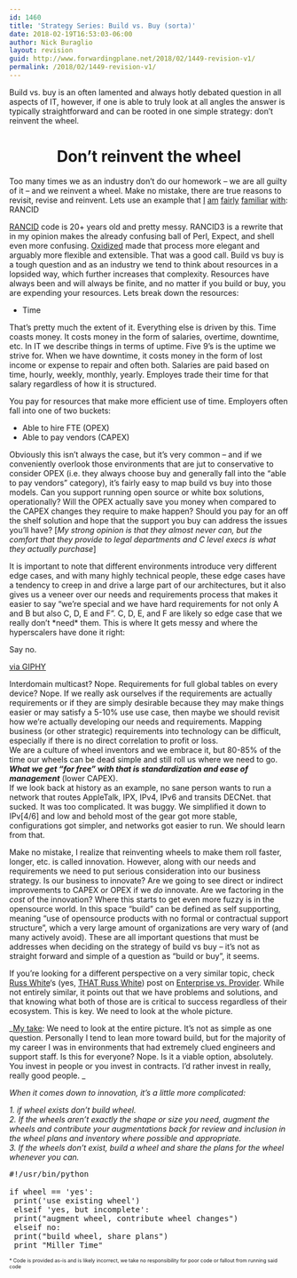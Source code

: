 ```yaml
---
id: 1460
title: 'Strategy Series: Build vs. Buy (sorta)'
date: 2018-02-19T16:53:03-06:00
author: Nick Buraglio
layout: revision
guid: http://www.forwardingplane.net/2018/02/1449-revision-v1/
permalink: /2018/02/1449-revision-v1/
---
```

Build vs. buy is an often lamented and always hotly debated question in all aspects of IT, however, if one is able to truly look at all angles the answer is typically straightforward and can be rooted in one simple strategy: don&#8217;t reinvent the wheel.

<h1 style="text-align: center;">
  Don&#8217;t reinvent the wheel
</h1>

Too many times we as an industry don&#8217;t do our homework &#8211; we are all guilty of it &#8211; and we reinvent a wheel. Make no mistake, there are true reasons to revisit, revise and reinvent. Lets use an example that [I](https://github.com/buraglio/pfrancid) [am](https://github.com/buraglio/vdxrancid) [fairly](https://github.com/buraglio/alurancid) [familiar](https://github.com/buraglio/sonrancid) [with](https://github.com/buraglio/cienarancid): RANCID

[RANCID](http://shrubbery.net/rancid/) code is 20+ years old and pretty messy. RANCID3 is a rewrite that in my opinion makes the already confusing ball of Perl, Expect, and shell even more confusing. [Oxidized](https://github.com/ytti/oxidized) made that process more elegant and arguably more flexible and extensible. That was a good call. Build vs buy is a tough question and as an industry we tend to think about resources in a lopsided way, which further increases that complexity. Resources have always been and will always be finite, and no matter if you build or buy, you are expending your resources. Lets break down the resources:

  * Time

That&#8217;s pretty much the extent of it. Everything else is driven by this. Time coasts money. It costs money in the form of salaries, overtime, downtime, etc. In IT we describe things in terms of uptime. Five 9&#8217;s is the uptime we strive for. When we have downtime, it costs money in the form of lost income or expense to repair and often both. Salaries are paid based on time, hourly, weekly, monthly, yearly. Employes trade their time for that salary regardless of how it is structured.

You pay for resources that make more efficient use of time. Employers often fall into one of two buckets:

  * Able to hire FTE (OPEX)
  * Able to pay vendors (CAPEX)

Obviously this isn&#8217;t always the case, but it&#8217;s very common &#8211; and if we conveniently overlook those environments that are jut to conservative to consider OPEX (i.e. they always choose buy and generally fall into the &#8220;able to pay vendors&#8221; category), it&#8217;s fairly easy to map build vs buy into those models. Can you support running open source or white box solutions, operationally? Will the OPEX actually save you money when compared to the CAPEX changes they require to make happen? Should you pay for an off the shelf solution and hope that the support you buy can address the issues you&#8217;ll have? [_My strong opinion is that they almost never can, but the comfort that they provide to legal departments and C level execs is what they actually purchase_]

It is important to note that different environments introduce very different edge cases, and with many highly technical people, these edge cases have a tendency to creep in and drive a large part of our architectures, but it also gives us a veneer over our needs and requirements process that makes it easier to say &#8220;we&#8217;re special and we have hard requirements for not only A and B but also C, D, E and F&#8221;. C, D, E, and F are likely so edge case that we really don&#8217;t \*need\* them. This is where It gets messy and where the hyperscalers have done it right:

Say no.

<center>
</center>

[via GIPHY](https://giphy.com/gifs/reactionseditor-3o7btT1T9qpQZWhNlK)

Interdomain multicast? Nope. Requirements for full global tables on every device? Nope. If we really ask ourselves if the requirements are actually requirements or if they are simply desirable because they may make things easier or may satisfy a 5-10% use use case, then maybe we should revisit how we&#8217;re actually developing our needs and requirements. Mapping business (or other strategic) requirements into technology can be difficult, especially if there is no direct correlation to profit or loss.  
We are a culture of wheel inventors and we embrace it, but 80-85% of the time our wheels can be dead simple and still roll us where we need to go. **_What we get &#8220;for free&#8221; with that is standardization and ease of management_** (lower CAPEX).  
If we look back at history as an example, no sane person wants to run a network that routes AppleTalk, IPX, IPv4, IPv6 and transits DECNet. that sucked. It was too complicated. It was buggy. We simplified it down to IPv[4/6] and low and behold most of the gear got more stable, configurations got simpler, and networks got easier to run. We should learn from that.

Make no mistake, I realize that reinventing wheels to make them roll faster, longer, etc. is called innovation. However, along with our needs and requirements we need to put serious consideration into our business strategy. Is our business to innovate? Are we going to see direct or indirect improvements to CAPEX or OPEX if we _do_ innovate. Are we factoring in the _cost_ of the innovation? Where this starts to get even more fuzzy is in the opensource world. In this space &#8220;build&#8221; can be defined as self supporting, meaning &#8220;use of opensource products with no formal or contractual support structure&#8221;, which a very large amount of organizations are very wary of (and many actively avoid). These are all important questions that must be addresses when deciding on the strategy of build vs buy &#8211; it&#8217;s not as straight forward and simple of a question as &#8220;build or buy&#8221;, it seems.

If you&#8217;re looking for a different perspective on a very similar topic, check [Russ White](https://rule11.tech)&#8216;s (yes, [THAT Russ White](https://www.linkedin.com/in/riw777/)) post on [Enterprise vs. Provider](https://rule11.tech/enterprise-versus-provider/). While not entirely similar, it points out that we have problems and solutions, and that knowing what both of those are is critical to success regardless of their ecosystem. This is key. We need to look at the whole picture.

_<span style="text-decoration: underline;">My take</span>: We need to look at the entire picture. It&#8217;s not as simple as one question. Personally I tend to lean more toward build, but for the majority of my career I was in environments that had extremely clued engineers and support staff. Is this for everyone? Nope. Is it a viable option, absolutely. You invest in people or you invest in contracts. I&#8217;d rather invest in really, really good people. _

_When it comes down to innovation, it&#8217;s a little more complicated:_

_1. if wheel exists don&#8217;t build wheel._  
 _2. If the wheels aren&#8217;t exactly the shape or size you need, augment the wheels and contribute your augmentations back for review and inclusion in the wheel plans and inventory where possible and appropriate._  
 _3. If the wheels don&#8217;t exist, build a wheel and share the plans for the wheel whenever you can._

<pre><span style="font-family: monospace, monospace;">#!/usr/bin/python</span>

if wheel == 'yes':
 print('use existing wheel')
 elseif 'yes, but incomplete':
 print("augment wheel, contribute wheel changes")
 elseif no:
 print("build wheel, share plans")
 print "Miller Time"</pre>

<span style="font-size: xx-small;">* Code is provided as-is and is likely incorrect, we take no responsibility for poor code or fallout from running said code<br /> </span>